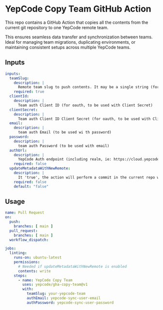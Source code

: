 # YepCode Copy Team GitHub Action

This repo contains a GitHub Action that copies all the contents from the current git repository to one YepCode remote team.

This ensures seamless data transfer and synchronization between teams. Ideal for managing team migrations, duplicating environments, or maintaining consistent setups across multiple YepCode teams.

## Inputs

```yml
inputs:
  teamSlug:
    description: |
      Remote team slug to push contents. It may be a single string (for https://cloud.yepcode.io teams), or a full URL (for on-premise teams)
    required: true
  clientId:
    description: |
      Team auth Client ID (for oauth, to be used with Client Secret)
  clientSecret:
    description: |
      Team auth Client ID Client Secret (for oauth, to be used with Client ID)
  email:
    description: |
      team auth Email (to be used wi th password)
  password:
    description: |
      team auth Password (to be used with email)
  authUrl:
    description: |
      YepCode Auth endpoint (including realm, ie: https://cloud.yepcode.io/auth/realms/yepcode). Only needed if auth domain is different than used cloud endpoint
    required: false
  updateMetadataWithNewRemote:
    description: |
      It 'true', the action will perform a commit in the current repo with the changes in the .'yepcode.json' metadata file. This will allow then to check sync status agains this remote.
    required: false
    default: "false"
```

## Usage

```yml
name: Pull Request
on:
  push:
    branches: [ main ]
  pull_request:
    branches: [ main ]
  workflow_dispatch:

jobs:
  linting:
    runs-on: ubuntu-latest
    permissions:
      # Needed if updateMetadataWithNewRemote is enabled
      contents: write
    steps:
      - name: YepCode Copy Team
        uses: yepcode/gha-copy-team@v1
        with:
          teamSlug: your-yepcode-team
          authEmail: yepcode-sync-user-email
          authPassword: yepcode-sync-user-password
```

